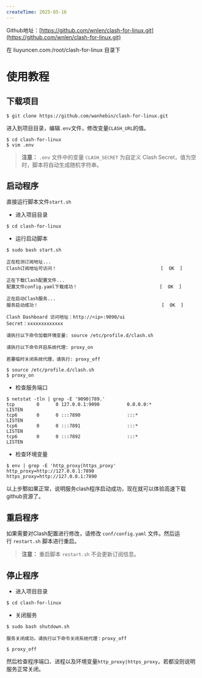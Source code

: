 ```yaml
---
createTime: 2025-05-16
---
```

Github地址：[https://github.com/wnlen/clash-for-linux.git](https://github.com/wnlen/clash-for-linux.git)

在 liuyuncen.com:/root/clash-for-linux 目录下

# 使用教程

## 下载项目


```shell
$ git clone https://github.com/wanhebin/clash-for-linux.git
```

进入到项目目录，编辑`.env`文件，修改变量`CLASH_URL`的值。

```shell
$ cd clash-for-linux
$ vim .env
```

> **注意：** `.env` 文件中的变量 `CLASH_SECRET` 为自定义 Clash Secret，值为空时，脚本将自动生成随机字符串。

  

## 启动程序


直接运行脚本文件`start.sh`

- 进入项目目录

```shell
$ cd clash-for-linux
```

- 运行启动脚本

```shell
$ sudo bash start.sh

正在检测订阅地址...
Clash订阅地址可访问！                                      [  OK  ]

正在下载Clash配置文件...
配置文件config.yaml下载成功！                              [  OK  ]

正在启动Clash服务...
服务启动成功！                                             [  OK  ]

Clash Dashboard 访问地址：http://<ip>:9090/ui
Secret：xxxxxxxxxxxxx

请执行以下命令加载环境变量: source /etc/profile.d/clash.sh

请执行以下命令开启系统代理: proxy_on

若要临时关闭系统代理，请执行: proxy_off

```

```shell
$ source /etc/profile.d/clash.sh
$ proxy_on
```

- 检查服务端口

```shell
$ netstat -tln | grep -E '9090|789.'
tcp        0      0 127.0.0.1:9090          0.0.0.0:*               LISTEN     
tcp6       0      0 :::7890                 :::*                    LISTEN     
tcp6       0      0 :::7891                 :::*                    LISTEN     
tcp6       0      0 :::7892                 :::*                    LISTEN
```

- 检查环境变量

```shell
$ env | grep -E 'http_proxy|https_proxy'
http_proxy=http://127.0.0.1:7890
https_proxy=http://127.0.0.1:7890
```

以上步鄹如果正常，说明服务clash程序启动成功，现在就可以体验高速下载github资源了。

  

## 重启程序


如果需要对Clash配置进行修改，请修改 `conf/config.yaml` 文件。然后运行 `restart.sh` 脚本进行重启。

> **注意：** 重启脚本 `restart.sh` 不会更新订阅信息。

  

## 停止程序


- 进入项目目录

```shell
$ cd clash-for-linux
```

- 关闭服务

```shell
$ sudo bash shutdown.sh

服务关闭成功，请执行以下命令关闭系统代理：proxy_off

```

```shell
$ proxy_off
```

然后检查程序端口、进程以及环境变量`http_proxy|https_proxy`，若都没则说明服务正常关闭。
